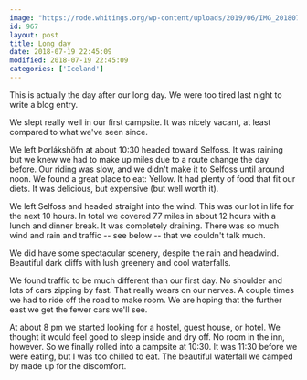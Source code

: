 ```yaml
---
image: "https://rode.whitings.org/wp-content/uploads/2019/06/IMG_20180719_061217.jpg"
id: 967
layout: post
title: Long day
date: 2018-07-19 22:45:09
modified: 2018-07-19 22:45:09
categories: ['Iceland']
---
```


This is actually the day after our long day. We were too tired last night to write a blog entry.

We slept really well in our first campsite. It was nicely vacant, at least compared to what we've seen since.

We left Þorlákshöfn at about 10:30 headed toward Selfoss. It was raining but we knew we had to make up miles due to a route change the day before. Our riding was slow, and we didn't make it to Selfoss until around noon. We found a great place to eat: Yellow. It had plenty of food that fit our diets. It was delicious, but expensive (but well worth it).

We left Selfoss and headed straight into the wind. This was our lot in life for the next 10 hours. In total we covered 77 miles in about 12 hours with a lunch and dinner break. It was completely draining. There was so much wind and rain and traffic -- see below -- that we couldn't talk much.

We did have some spectacular scenery, despite the rain and headwind. Beautiful dark cliffs with lush greenery and cool waterfalls.

We found traffic to be much different than our first day. No shoulder and lots of cars zipping by fast. That really wears on our nerves. A couple times we had to ride off the road to make room. We are hoping that the further east we get the fewer cars we'll see.

At about 8 pm we started looking for a hostel, guest house, or hotel. We thought it would feel good to sleep inside and dry off. No room in the inn, however. So we finally rolled into a campsite at 10:30. It was 11:30 before we were eating, but I was too chilled to eat. The beautiful waterfall we camped by made up for the discomfort.
